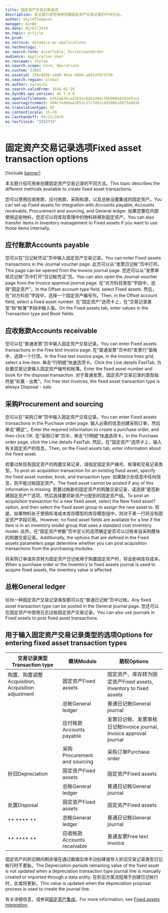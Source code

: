 ```yaml
---
title: 固定资产交易记录选项
description: 本主题介绍可用来创建固定资产交易记录的不同方法。
author: ShylaThompson
manager: AnnBe
ms.date: 02/07/2019
ms.topic: article
ms.prod: ''
ms.service: dynamics-ax-applications
ms.technology: ''
ms.search.form: AssetTable, PurchCreateOrder
audience: Application User
ms.reviewer: shylaw
ms.search.scope: Core, Operations
ms.custom: 23061
ms.assetid: 338c495b-a4d8-461e-b85b-a83faf673730
ms.search.region: Global
ms.author: saraschi
ms.search.validFrom: 2016-02-28
ms.dyn365.ops.version: AX 7.0.0
ms.openlocfilehash: 6362a63bca43b5ac8da14becf6b966e459365ce1
ms.sourcegitcommit: 9d4c7edd0ae2053c37c7d81cdd180b16bf3a9d3b
ms.translationtype: HT
ms.contentlocale: zh-CN
ms.lasthandoff: 05/15/2019
ms.locfileid: "1552733"
---
```

# <a name="fixed-asset-transaction-options"></a><span data-ttu-id="126de-103">固定资产交易记录选项</span><span class="sxs-lookup"><span data-stu-id="126de-103">Fixed asset transaction options</span></span>

[!include [banner](../includes/banner.md)]

<span data-ttu-id="126de-104">本主题介绍可用来创建固定资产交易记录的不同方法。</span><span class="sxs-lookup"><span data-stu-id="126de-104">This topic describes the different methods available to create fixed asset transactions.</span></span>

<span data-ttu-id="126de-105">您可以使用应收账款、应付账款、采购和源，以及总帐设置集成的固定资产。</span><span class="sxs-lookup"><span data-stu-id="126de-105">You can set up Fixed assets for integration with Accounts payable, Accounts receivable, Procurement and sourcing, and General ledger.</span></span> <span data-ttu-id="126de-106">如果您要在内部使用这些物料，您还可以将库存管理中的物料转移到固定资产。</span><span class="sxs-lookup"><span data-stu-id="126de-106">You can also transfer items in Inventory management to Fixed assets if you want to use those items internally.</span></span>

## <a name="accounts-payable"></a><span data-ttu-id="126de-107">应付账款</span><span class="sxs-lookup"><span data-stu-id="126de-107">Accounts payable</span></span>
<span data-ttu-id="126de-108">您可以在“日记帐凭证”页中输入固定资产交易记录。</span><span class="sxs-lookup"><span data-stu-id="126de-108">You can enter Fixed assets transactions in the Journal voucher page.</span></span> <span data-ttu-id="126de-109">此页可以从“发票日记帐”页中打开。</span><span class="sxs-lookup"><span data-stu-id="126de-109">This page can be opened from the Invoice journal page.</span></span> <span data-ttu-id="126de-110">您还可以从“发票审核日记帐”页中打开“日记帐凭证”页。</span><span class="sxs-lookup"><span data-stu-id="126de-110">You can also open the Journal voucher page from the Invoice approval journal page.</span></span> <span data-ttu-id="126de-111">在“对方科目类型”字段中，选择“固定资产”。</span><span class="sxs-lookup"><span data-stu-id="126de-111">In the Offset account type field, select Fixed assets.</span></span> <span data-ttu-id="126de-112">然后，在“对方科目”字段中，选择一个固定资产编号作。</span><span class="sxs-lookup"><span data-stu-id="126de-112">Then, in the Offset account field, select a fixed asset number.</span></span> <span data-ttu-id="126de-113">在“固定资产”选项卡上，在“交易记录类型”和“帐簿”字段中输入值。</span><span class="sxs-lookup"><span data-stu-id="126de-113">On the Fixed assets tab, enter values in the Transaction type and Book fields.</span></span>

## <a name="accounts-receivable"></a><span data-ttu-id="126de-114">应收账款</span><span class="sxs-lookup"><span data-stu-id="126de-114">Accounts receivable</span></span>
<span data-ttu-id="126de-115">您可以在“普通发票”页中输入固定资产交易记录。</span><span class="sxs-lookup"><span data-stu-id="126de-115">You can enter Fixed assets transactions in the Free text invoice page.</span></span>  <span data-ttu-id="126de-116">在“普通发票”页中的“发票行”窗格中，选择一个行项。</span><span class="sxs-lookup"><span data-stu-id="126de-116">In the Free text invoice page, in the Invoice lines grid, select a line item.</span></span> <span data-ttu-id="126de-117">单击“行明细”快速选项卡。</span><span class="sxs-lookup"><span data-stu-id="126de-117">Click the Line details FastTab.</span></span> <span data-ttu-id="126de-118">为处置交易记录输入固定资产编号和帐簿。</span><span class="sxs-lookup"><span data-stu-id="126de-118">Enter the fixed asset number and book for the disposal transaction.</span></span> <span data-ttu-id="126de-119">对于普通发票，固定资产交易记录的类型始终是“处置 - 出售”。</span><span class="sxs-lookup"><span data-stu-id="126de-119">For free text invoices, the fixed asset transaction type is always Disposal - sale.</span></span>

## <a name="procurement-and-sourcing"></a><span data-ttu-id="126de-120">采购</span><span class="sxs-lookup"><span data-stu-id="126de-120">Procurement and sourcing</span></span>
<span data-ttu-id="126de-121">您可以在“采购订单”页中输入固定资产交易记录。</span><span class="sxs-lookup"><span data-stu-id="126de-121">You can enter Fixed assets transactions in the Purchase order page.</span></span> <span data-ttu-id="126de-122">输入必需的信息创建采购订单，然后单击“确定”。</span><span class="sxs-lookup"><span data-stu-id="126de-122">Enter the required information to create a purchase order, and then click OK.</span></span> <span data-ttu-id="126de-123">在“采购订单”页中，单击“行明细”快速选项卡。</span><span class="sxs-lookup"><span data-stu-id="126de-123">In the Purchase order page, click the Line details FastTab.</span></span> <span data-ttu-id="126de-124">然后，在“固定资产”选项卡上，输入有关固定资产的信息。</span><span class="sxs-lookup"><span data-stu-id="126de-124">Then, on the Fixed assets tab, enter information about the fixed asset.</span></span> 

<span data-ttu-id="126de-125">若要过帐现有固定资产的购置交易记录，请指定固定资产编号、帐簿和交易记录类型。</span><span class="sxs-lookup"><span data-stu-id="126de-125">To post an acquisition transaction for an existing fixed asset, specify the fixed asset number, book, and transaction type.</span></span> <span data-ttu-id="126de-126">如果缺少此信息中任何信息，则不能过帐固定资产。</span><span class="sxs-lookup"><span data-stu-id="126de-126">The fixed asset cannot be posted if any of this information is missing.</span></span> <span data-ttu-id="126de-127">若要过帐新的固定资产的购置交易记录，请选择“是否新建固定资产?”选项，然后选择要将新资产分配到的固定资产组。</span><span class="sxs-lookup"><span data-stu-id="126de-127">To post an acquisition transaction for a new fixed asset, select the New fixed asset? option, and then select the fixed asset group to assign the new asset to.</span></span> <span data-ttu-id="126de-128">但是，如果物料处于使用标准成本库存模型的库存模型组中，则对于某一行将没有固定资产字段可用。</span><span class="sxs-lookup"><span data-stu-id="126de-128">However, no fixed asset fields are available for a line if the item is in an inventory model group that uses a standard cost inventory model.</span></span> <span data-ttu-id="126de-129">此外，在“固定资产参数”页中定义的选项确定是否可以过帐来自采购模块的购置交易记录。</span><span class="sxs-lookup"><span data-stu-id="126de-129">Additionally, the options that are defined in the Fixed assets parameters page determine whether you can post acquisition transactions from the purchasing modules.</span></span> 

<span data-ttu-id="126de-130">将采购订单或存货转为固定资产日记帐用于购置固定资产时，将会影响库存成本。</span><span class="sxs-lookup"><span data-stu-id="126de-130">When a purchase order or the Inventory to fixed assets journal is used to acquire fixed assets, the inventory value is affected.</span></span>

## <a name="general-ledger"></a><span data-ttu-id="126de-131">总帐</span><span class="sxs-lookup"><span data-stu-id="126de-131">General ledger</span></span>
<span data-ttu-id="126de-132">任何一种固定资产交易记录类型都可以在“普通日记帐”页中过帐。</span><span class="sxs-lookup"><span data-stu-id="126de-132">Any fixed asset transaction type can be posted in the General journal page.</span></span> <span data-ttu-id="126de-133">您还可以在固定资产中使用日志过帐固定资产交易记录。</span><span class="sxs-lookup"><span data-stu-id="126de-133">You can also use journals in Fixed assets to post fixed asset transactions.</span></span>

## <a name="options-for-entering-fixed-asset-transaction-types"></a><span data-ttu-id="126de-134">用于输入固定资产交易记录类型的选项</span><span class="sxs-lookup"><span data-stu-id="126de-134">Options for entering fixed asset transaction types</span></span>


| <span data-ttu-id="126de-135">交易记录类型</span><span class="sxs-lookup"><span data-stu-id="126de-135">Transaction type</span></span>                    | <span data-ttu-id="126de-136">模块</span><span class="sxs-lookup"><span data-stu-id="126de-136">Module</span></span>                   | <span data-ttu-id="126de-137">期权</span><span class="sxs-lookup"><span data-stu-id="126de-137">Options</span></span>                                   |
|-------------------------------------|--------------------------|-------------------------------------------|
| <span data-ttu-id="126de-138">购置、购置调整</span><span class="sxs-lookup"><span data-stu-id="126de-138">Acquisition, Acquisition adjustment</span></span> | <span data-ttu-id="126de-139">固定资产</span><span class="sxs-lookup"><span data-stu-id="126de-139">Fixed assets</span></span>             | <span data-ttu-id="126de-140">固定资产、库存转为固定资产</span><span class="sxs-lookup"><span data-stu-id="126de-140">Fixed assets, Inventory to fixed assets</span></span>   |
|                                     | <span data-ttu-id="126de-141">总帐</span><span class="sxs-lookup"><span data-stu-id="126de-141">General ledger</span></span>           | <span data-ttu-id="126de-142">普通日记帐</span><span class="sxs-lookup"><span data-stu-id="126de-142">General journal</span></span>                           |
|                                     | <span data-ttu-id="126de-143">应付账款</span><span class="sxs-lookup"><span data-stu-id="126de-143">Accounts payable</span></span>         | <span data-ttu-id="126de-144">发票日记帐、发票审核日记帐</span><span class="sxs-lookup"><span data-stu-id="126de-144">Invoice journal, Invoice approval journal</span></span> |
|                                     | <span data-ttu-id="126de-145">采购</span><span class="sxs-lookup"><span data-stu-id="126de-145">Procurement and sourcing</span></span> | <span data-ttu-id="126de-146">采购订单</span><span class="sxs-lookup"><span data-stu-id="126de-146">Purchase order</span></span>                            |
| <span data-ttu-id="126de-147">折旧</span><span class="sxs-lookup"><span data-stu-id="126de-147">Depreciation</span></span>                        | <span data-ttu-id="126de-148">固定资产</span><span class="sxs-lookup"><span data-stu-id="126de-148">Fixed assets</span></span>             | <span data-ttu-id="126de-149">固定资产</span><span class="sxs-lookup"><span data-stu-id="126de-149">Fixed assets</span></span>                              |
|                                     | <span data-ttu-id="126de-150">总帐</span><span class="sxs-lookup"><span data-stu-id="126de-150">General ledger</span></span>           | <span data-ttu-id="126de-151">普通日记帐</span><span class="sxs-lookup"><span data-stu-id="126de-151">General journal</span></span>                           |
| <span data-ttu-id="126de-152">处置</span><span class="sxs-lookup"><span data-stu-id="126de-152">Disposal</span></span>                            | <span data-ttu-id="126de-153">固定资产</span><span class="sxs-lookup"><span data-stu-id="126de-153">Fixed assets</span></span>             | <span data-ttu-id="126de-154">固定资产</span><span class="sxs-lookup"><span data-stu-id="126de-154">Fixed assets</span></span>                              |
| <span data-ttu-id="126de-155">\*\* \*\*</span><span class="sxs-lookup"><span data-stu-id="126de-155">\*\* \*\*</span></span>                               | <span data-ttu-id="126de-156">总帐</span><span class="sxs-lookup"><span data-stu-id="126de-156">General ledger</span></span>           | <span data-ttu-id="126de-157">普通日记帐</span><span class="sxs-lookup"><span data-stu-id="126de-157">General journal</span></span>                           |
| <span data-ttu-id="126de-158">\*\* \*\*</span><span class="sxs-lookup"><span data-stu-id="126de-158">\*\* \*\*</span></span>                               | <span data-ttu-id="126de-159">应收帐款</span><span class="sxs-lookup"><span data-stu-id="126de-159">Accounts receivable</span></span>      | <span data-ttu-id="126de-160">普通发票</span><span class="sxs-lookup"><span data-stu-id="126de-160">Free text invoice</span></span>                         |


<span data-ttu-id="126de-161">固定资产的折旧期间剩余值在通过数据实体手动创建或导入折旧交易记录类型日记帐行时不更新。</span><span class="sxs-lookup"><span data-stu-id="126de-161">The Depreciation periods remaining value of the fixed asset is not updated when a depreciation transaction type journal line is manually created or imported through a data entity.</span></span> <span data-ttu-id="126de-162">在折旧方案流程用于创建日记帐行时，此值将更新。</span><span class="sxs-lookup"><span data-stu-id="126de-162">This value is updated when the depreciation proposal process is used to create the journal line.</span></span>

<span data-ttu-id="126de-163">有关详细信息，请参阅[固定资产集成](fixed-asset-integration.md)。</span><span class="sxs-lookup"><span data-stu-id="126de-163">For more information, see [Fixed assets integration](fixed-asset-integration.md).</span></span>
